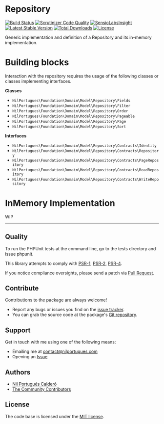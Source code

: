 # Repository

[![Build Status](https://travis-ci.org/nilportugues/repository.svg)](https://travis-ci.org/nilportugues/repository) [![Scrutinizer Code Quality](https://scrutinizer-ci.com/g/nilportugues/repository/badges/quality-score.png?b=master)](https://scrutinizer-ci.com/g/nilportugues/repository/?branch=master) [![SensioLabsInsight](https://insight.sensiolabs.com/projects/428e1f96-bcf4-4dee-866e-7a7cb5db52e4/mini.png)](https://insight.sensiolabs.com/projects/428e1f96-bcf4-4dee-866e-7a7cb5db52e4) [![Latest Stable Version](https://poser.pugx.org/nilportugues/repository/v/stable)](https://packagist.org/packages/nilportugues/repository) [![Total Downloads](https://poser.pugx.org/nilportugues/repository/downloads)](https://packagist.org/packages/nilportugues/repository) [![License](https://poser.pugx.org/nilportugues/repository/license)](https://packagist.org/packages/nilportugues/repository)

Generic implementation and definition of a Repository and its in-memory implementation.

# Building blocks

Interaction with the repository requires the usage of the following classes or classes implementing interfaces.

**Classes**

- `NilPortugues\Foundation\Domain\Model\Repository\Fields`
- `NilPortugues\Foundation\Domain\Model\Repository\Filter`
- `NilPortugues\Foundation\Domain\Model\Repository\Order`
- `NilPortugues\Foundation\Domain\Model\Repository\Pageable`
- `NilPortugues\Foundation\Domain\Model\Repository\Page`
- `NilPortugues\Foundation\Domain\Model\Repository\Sort`

**Interfaces** 

- `NilPortugues\Foundation\Domain\Model\Repository\Contracts\Identity`
- `NilPortugues\Foundation\Domain\Model\Repository\Contracts\Repository`
- `NilPortugues\Foundation\Domain\Model\Repository\Contracts\PageRepository`
- `NilPortugues\Foundation\Domain\Model\Repository\Contracts\ReadRepository`
- `NilPortugues\Foundation\Domain\Model\Repository\Contracts\WriteRepository`

# InMemory Implementation

WIP

---

## Quality

To run the PHPUnit tests at the command line, go to the tests directory and issue phpunit.

This library attempts to comply with [PSR-1](http://www.php-fig.org/psr/psr-1/), [PSR-2](http://www.php-fig.org/psr/psr-2/), [PSR-4](http://www.php-fig.org/psr/psr-4/).

If you notice compliance oversights, please send a patch via [Pull Request](https://github.com/nilportugues/repository/pulls).


## Contribute

Contributions to the package are always welcome!

* Report any bugs or issues you find on the [issue tracker](https://github.com/nilportugues/repository/issues/new).
* You can grab the source code at the package's [Git repository](https://github.com/nilportugues/repository).


## Support

Get in touch with me using one of the following means:

 - Emailing me at <contact@nilportugues.com>
 - Opening an [Issue](https://github.com/nilportugues/repository/issues/new)


## Authors

* [Nil Portugués Calderó](http://nilportugues.com)
* [The Community Contributors](https://github.com/nilportugues/repository/graphs/contributors)


## License
The code base is licensed under the [MIT license](LICENSE).
